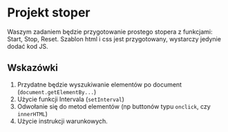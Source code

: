 # Projekt stoper

Waszym zadaniem będzie przygotowanie prostego stopera z funkcjami: Start, Stop, Reset.
Szablon html i css jest przygotowany, wystarczy jedynie dodać kod JS.

## Wskazówki
1. Przydatne będzie wyszukiwanie elementów po document (`document.getElementBy...`)
2. Użycie funkcji Intervala (`setInterval`)
3. Odwołanie się do metod elementów (np buttonów typu `onclick`, czy `innerHTML`)
4. Użycie instrukcji warunkowych.